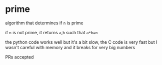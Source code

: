 # prime

algorithm that determines if `n` is prime

if `n` is not prime, it returns `a`,`b` such that `a*b=n`

the python code works well but it's a bit slow,
the C code is very fast but I wasn't careful with memory and it breaks for very big numbers

PRs accepted
